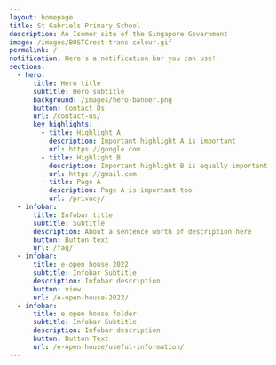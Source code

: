```yaml
---
layout: homepage
title: St Gabriels Primary School
description: An Isomer site of the Singapore Government
image: /images/BOSTCrest-trans-colour.gif
permalink: /
notification: Here's a notification bar you can use!
sections:
  - hero:
      title: Hero title
      subtitle: Hero subtitle
      background: /images/hero-banner.png
      button: Contact Us
      url: /contact-us/
      key_highlights:
        - title: Highlight A
          description: Important highlight A is important
          url: https://google.com
        - title: Highlight B
          description: Important highlight B is equally important
          url: https://gmail.com
        - title: Page A
          description: Page A is important too
          url: /privacy/
  - infobar:
      title: Infobar title
      subtitle: Subtitle
      description: About a sentence worth of description here
      button: Button text
      url: /faq/
  - infobar:
      title: e-open house 2022
      subtitle: Infobar Subtitle
      description: Infobar description
      button: view
      url: /e-open-house-2022/
  - infobar:
      title: e open house folder
      subtitle: Infobar Subtitle
      description: Infobar description
      button: Button Text
      url: /e-open-house/useful-information/
---
```

